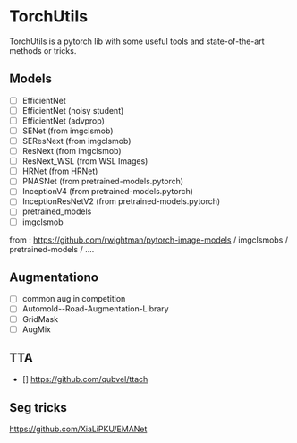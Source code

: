 # TorchUtils
TorchUtils is a pytorch lib with some useful tools and state-of-the-art methods or tricks.

## Models

- [ ] EfficientNet 
- [ ] EfficientNet (noisy student)
- [ ] EfficientNet (advprop)
- [ ] SENet (from imgclsmob)
- [ ] SEResNext (from imgclsmob)
- [ ] ResNext (from imgclsmob)
- [ ] ResNext_WSL (from WSL Images)
- [ ] HRNet (from HRNet)
- [ ] PNASNet (from pretrained-models.pytorch)
- [ ] InceptionV4 (from pretrained-models.pytorch)
- [ ] InceptionResNetV2 (from pretrained-models.pytorch)
- [ ] pretrained_models
- [ ] imgclsmob

from : https://github.com/rwightman/pytorch-image-models / imgclsmobs / pretrained-models / ....

## Augmentationo

- [ ] common aug in competition
- [ ] Automold--Road-Augmentation-Library
- [ ] GridMask
- [ ] AugMix

## TTA
 - [] https://github.com/qubvel/ttach
 
## Seg tricks
https://github.com/XiaLiPKU/EMANet
